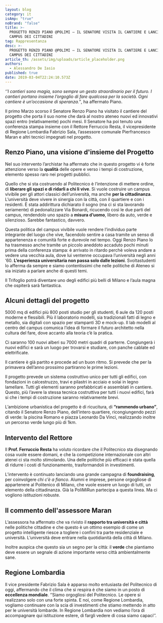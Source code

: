 ```yaml
---
layout: blog
category: it
isAmp: "true"
noBrand: "false"
title: >-
  PROGETTO RENZO PIANO @POLIMI – IL SENATORE VISITA IL CANTIERE E LANCIA IL
  CAMPUS DEI CITTADINI
tag: Rappresentanza
desc: >-
  PROGETTO RENZO PIANO @POLIMI – IL SENATORE VISITA IL CANTIERE E LANCIA IL
  CAMPUS DEI CITTADINI
article_th: /assets/img/uploads/article_placeholder.png
authors:
  - Alessandro De Iasio
published: true
date: 2019-03-04T22:24:10.573Z
---
```

*‘’I cantieri sono magia, sono sempre un gesto straordinario per il futuro. I cantieri portano insieme l’orgoglio di fare qualcosa per la società. Ogni cantiere è un’occasione di speranza.”*, ha affermato Piano.

Il primo Marzo scorso il Senatore Renzo Piano ha visitato il cantiere del progetto che porta il suo nome che darà al nostro ateneo nuovi ed innovativi spazi entro (relativamente) pochi mesi. Il Senatore ha poi tenuto una conferenza stampa insieme con il Rettore Ferruccio Resta, il vicepresidente di Regione Lombardia Fabrizio Sala, l’assessore comunale Pierfrancesco Maran e altri tecnici impegnati nel progetto.

## Renzo Piano, una visione d'insieme del Progetto

Nel suo intervento l’archistar ha affermato che in questo progetto vi è forte attenzione verso la  **qualità**  delle opere e verso i tempi di costruzione, elemento spesso raro nei progetti pubblici.

Quello che si sta costruendo al Politecnico è l’intenzione di mettere ordine, di  **liberare gli spazi e di ridarli a chi li vive**. Si vuole costruire un campus vivibile per gli attori classici dell’università, ma anche  **per la cittadinanza**. L’università deve vivere in sinergia con la città, con il quartiere e con i residenti. È stata addirittura dichiarato il sogno (ma ci si sta lavorando seriamente) di pedonalizzare Via Bonardi, ricucendo così le due parti del campus, rendendolo uno spazio a **misura d’uomo**, libero da auto, verde e silenzioso. Sarebbe fantastico, davvero.

Questa politica del campus vivibile vuole rendere l’individuo parte integrante del luogo che vive, facendolo sentire a casa tramite un senso di appartenenza e comunità forte e durevole nel tempo. Oggi Renzo Piano lo ha trasmesso anche tramite un piccolo aneddoto accaduto pochi minuti prima della conferenza stampa: è arrivato in ritardo perchè voleva andare a vedere una vecchia aula, dove lui ventenne occupava l’università negli anni ‘60.  **L’esperienza universitaria non passa solo dalle lezioni**. Svoltastudenti lo afferma da sempre e siamo contentissimi che nelle politiche di Ateneo si sia iniziato a parlare anche di questi temi.

Il Trifoglio potrà diventare uno degli edifici più belli di Milano e l’aula magna che ospiterà sarà fantastica.

## Alcuni dettagli del progetto
5000 mq di edifici più 800 posti studio per gli studenti, 6 aule da 120 posti moderne e flessibili. Più il laboratorio modelli, sia tradizionali fatti di legno e metallo, sia digitali con spazio per stampanti 3D e mock-up. Il lab modelli al centro del campus comunica l’idea di formare il futuro architetto nella cultura del fare, dove accanto alla teoria c’è la pratica.

Ci saranno 100 nuovi alberi su 7000 metri quadri di parterre. Congiungerà i nuovi edifici e sarà un luogo per trovarsi e studiare, con panche cablate ed elettrificate.

Il cantiere è già partito e procede ad un buon ritmo. Si prevede che per la primavera dell’anno prossimo partiranno le prime lezioni.

Il progetto prevede un sistema costruttivo unico per tutti gli edifici, con fondazioni in calcestruzzo, travi e pilastri in acciaio e solai in legno lamellare. Tutti gli elementi saranno prefabbricati e assemblati in cantiere. Questo, più l’avere la stessa tecnica costruttiva per tutti i nuovi edifici, farà si che i tempi di costruzione saranno relativamente brevi.

L’ambizione urbanistica del progetto è di ricucitura, di  **“rammendo urbano”**, citando il Senatore Renzo Piano, dell’intero quartiere, ricongiungendo pezzi di verde: la piscina Romano e piazza Leonardo Da Vinci, realizzando inoltre un percorso verde lungo più di 1km.

## Intervento del Rettore
Il **Prof. Ferruccio Resta**  ha voluto ricordare che il Politecnico sta disegnando cosa vuole essere domani, e che la competizione internazionale con altri atenei ci sta molto stimolando. Una delle politiche più efficaci è stata quella di ridurre i costi di funzionamento, trasformandoli in investimenti.

L’intervento è continuato lanciando una grande campagna di  **foundraising**, per coinvolgere  _chi c’è a fianco_. Alumni e imprese, persone orgogliose di appartenere al Politenico di Milano, che vuole essere un luogo di tutti, un elemento della cittadinanza. Già la PoliMiRun partecipa a questa linea. Ma ci vogliono istituzioni robuste.

## Il commento dell'assessore Maran
L’assessora ha affermato che va rivisto il  **rapporto tra università e città**  nelle politiche cittadine e che questo è un ottimo esempio di come un progetto intelligente riesce a togliere i confini tra parte residenziale e università. L’università deve entrare nella quotidianità della città di Milano.

Inoltre auspica che questo sia un segno per la città: il  **verde**  che piantiamo deve essere un segnale di azione importante verso città ambientalmente sane.

## Regione Lombardia
Il vice presidente Fabrizio Sala è apparso molto entusiasta del Politecnico di oggi, affermando che il clima che si respira è che siamo in un posto di  **eccellenza mondiale**. ‘’Siamo orgogliosi del Politecnico. Le opere si realizzano solo con una forte spinta. E noi, come Regione Lombardia, vogliamo continuare con la scia di investimenti che stiamo mettendo in atto per le università lombarde. In Regione Lombardia non vediamo l’ora di accompagnare qui istituzione estere, di fargli vedere di cosa siamo capaci’’.
